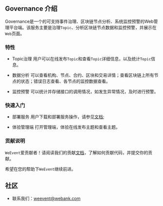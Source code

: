 ## Governance 介绍
Governance是一个的可支持事件治理、区块链节点分析、系统监控预警的Web管理平台端。该服务主要是治理`Topic`、分析区块链节点数据和监控预警，并展示在`Web`页面。


### 特性
- Topic治理
    用户可以在线发布`Topic`和查看`Topic`详细信息，以及统计`Topic`信息。

- 数据分析
    可以查看机构、节点、合约、区块和交易详情；查看区块链上所有节点的状态；错误日志查看、各节点的监控数据查看。

- 监控预警
    可以统计并存储接口的调用情况，如发生异常情况，及时进行预警。

### 快速入门
- 部署服务
    用户下载和部署服务操作，请参见[文档](https://weeventdoc.readthedocs.io/zh_CN/latest/);

- 体验管理端
    打开管理端，体验在线发布主题和查看主题。

### 贡献说明
`WeEvent`爱贡献者！请阅读我们的贡献[文档](https://github.com/WeBankFinTech/WeEvent-governance/blob/master/CONTRIBUTING.md)，了解如何贡献代码，并提交你的贡献。

希望在您的帮助下`WeEvent`继续前进。


## 社区
- 联系我们：weevent@webank.com

